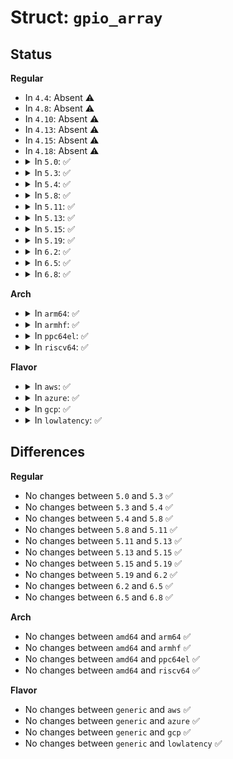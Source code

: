 # Struct: <code>gpio_array</code>

## Status
<b>Regular</b>
<ul>
<li>
In <code>4.4</code>: Absent ⚠️
</li>
<li>
In <code>4.8</code>: Absent ⚠️
</li>
<li>
In <code>4.10</code>: Absent ⚠️
</li>
<li>
In <code>4.13</code>: Absent ⚠️
</li>
<li>
In <code>4.15</code>: Absent ⚠️
</li>
<li>
In <code>4.18</code>: Absent ⚠️
</li>
<li>
<details>
<summary>In <code>5.0</code>: ✅</summary>

```c
struct gpio_array {
    struct gpio_desc **desc;
    unsigned int size;
    struct gpio_chip *chip;
    long unsigned int *get_mask;
    long unsigned int *set_mask;
    long unsigned int invert_mask[0];
};
```
</details>
</li>
<li>
<details>
<summary>In <code>5.3</code>: ✅</summary>

```c
struct gpio_array {
    struct gpio_desc **desc;
    unsigned int size;
    struct gpio_chip *chip;
    long unsigned int *get_mask;
    long unsigned int *set_mask;
    long unsigned int invert_mask[0];
};
```
</details>
</li>
<li>
<details>
<summary>In <code>5.4</code>: ✅</summary>

```c
struct gpio_array {
    struct gpio_desc **desc;
    unsigned int size;
    struct gpio_chip *chip;
    long unsigned int *get_mask;
    long unsigned int *set_mask;
    long unsigned int invert_mask[0];
};
```
</details>
</li>
<li>
<details>
<summary>In <code>5.8</code>: ✅</summary>

```c
struct gpio_array {
    struct gpio_desc **desc;
    unsigned int size;
    struct gpio_chip *chip;
    long unsigned int *get_mask;
    long unsigned int *set_mask;
    long unsigned int invert_mask[0];
};
```
</details>
</li>
<li>
<details>
<summary>In <code>5.11</code>: ✅</summary>

```c
struct gpio_array {
    struct gpio_desc **desc;
    unsigned int size;
    struct gpio_chip *chip;
    long unsigned int *get_mask;
    long unsigned int *set_mask;
    long unsigned int invert_mask[0];
};
```
</details>
</li>
<li>
<details>
<summary>In <code>5.13</code>: ✅</summary>

```c
struct gpio_array {
    struct gpio_desc **desc;
    unsigned int size;
    struct gpio_chip *chip;
    long unsigned int *get_mask;
    long unsigned int *set_mask;
    long unsigned int invert_mask[0];
};
```
</details>
</li>
<li>
<details>
<summary>In <code>5.15</code>: ✅</summary>

```c
struct gpio_array {
    struct gpio_desc **desc;
    unsigned int size;
    struct gpio_chip *chip;
    long unsigned int *get_mask;
    long unsigned int *set_mask;
    long unsigned int invert_mask[0];
};
```
</details>
</li>
<li>
<details>
<summary>In <code>5.19</code>: ✅</summary>

```c
struct gpio_array {
    struct gpio_desc **desc;
    unsigned int size;
    struct gpio_chip *chip;
    long unsigned int *get_mask;
    long unsigned int *set_mask;
    long unsigned int invert_mask[0];
};
```
</details>
</li>
<li>
<details>
<summary>In <code>6.2</code>: ✅</summary>

```c
struct gpio_array {
    struct gpio_desc **desc;
    unsigned int size;
    struct gpio_chip *chip;
    long unsigned int *get_mask;
    long unsigned int *set_mask;
    long unsigned int invert_mask[0];
};
```
</details>
</li>
<li>
<details>
<summary>In <code>6.5</code>: ✅</summary>

```c
struct gpio_array {
    struct gpio_desc **desc;
    unsigned int size;
    struct gpio_chip *chip;
    long unsigned int *get_mask;
    long unsigned int *set_mask;
    long unsigned int invert_mask[0];
};
```
</details>
</li>
<li>
<details>
<summary>In <code>6.8</code>: ✅</summary>

```c
struct gpio_array {
    struct gpio_desc **desc;
    unsigned int size;
    struct gpio_chip *chip;
    long unsigned int *get_mask;
    long unsigned int *set_mask;
    long unsigned int invert_mask[0];
};
```
</details>
</li>
</ul>
<b>Arch</b>
<ul>
<li>
<details>
<summary>In <code>arm64</code>: ✅</summary>

```c
struct gpio_array {
    struct gpio_desc **desc;
    unsigned int size;
    struct gpio_chip *chip;
    long unsigned int *get_mask;
    long unsigned int *set_mask;
    long unsigned int invert_mask[0];
};
```
</details>
</li>
<li>
<details>
<summary>In <code>armhf</code>: ✅</summary>

```c
struct gpio_array {
    struct gpio_desc **desc;
    unsigned int size;
    struct gpio_chip *chip;
    long unsigned int *get_mask;
    long unsigned int *set_mask;
    long unsigned int invert_mask[0];
};
```
</details>
</li>
<li>
<details>
<summary>In <code>ppc64el</code>: ✅</summary>

```c
struct gpio_array {
    struct gpio_desc **desc;
    unsigned int size;
    struct gpio_chip *chip;
    long unsigned int *get_mask;
    long unsigned int *set_mask;
    long unsigned int invert_mask[0];
};
```
</details>
</li>
<li>
<details>
<summary>In <code>riscv64</code>: ✅</summary>

```c
struct gpio_array {
    struct gpio_desc **desc;
    unsigned int size;
    struct gpio_chip *chip;
    long unsigned int *get_mask;
    long unsigned int *set_mask;
    long unsigned int invert_mask[0];
};
```
</details>
</li>
</ul>
<b>Flavor</b>
<ul>
<li>
<details>
<summary>In <code>aws</code>: ✅</summary>

```c
struct gpio_array {
    struct gpio_desc **desc;
    unsigned int size;
    struct gpio_chip *chip;
    long unsigned int *get_mask;
    long unsigned int *set_mask;
    long unsigned int invert_mask[0];
};
```
</details>
</li>
<li>
<details>
<summary>In <code>azure</code>: ✅</summary>

```c
struct gpio_array {
    struct gpio_desc **desc;
    unsigned int size;
    struct gpio_chip *chip;
    long unsigned int *get_mask;
    long unsigned int *set_mask;
    long unsigned int invert_mask[0];
};
```
</details>
</li>
<li>
<details>
<summary>In <code>gcp</code>: ✅</summary>

```c
struct gpio_array {
    struct gpio_desc **desc;
    unsigned int size;
    struct gpio_chip *chip;
    long unsigned int *get_mask;
    long unsigned int *set_mask;
    long unsigned int invert_mask[0];
};
```
</details>
</li>
<li>
<details>
<summary>In <code>lowlatency</code>: ✅</summary>

```c
struct gpio_array {
    struct gpio_desc **desc;
    unsigned int size;
    struct gpio_chip *chip;
    long unsigned int *get_mask;
    long unsigned int *set_mask;
    long unsigned int invert_mask[0];
};
```
</details>
</li>
</ul>

## Differences
<b>Regular</b>
<ul>
<li>
No changes between <code>5.0</code> and <code>5.3</code> ✅
</li>
<li>
No changes between <code>5.3</code> and <code>5.4</code> ✅
</li>
<li>
No changes between <code>5.4</code> and <code>5.8</code> ✅
</li>
<li>
No changes between <code>5.8</code> and <code>5.11</code> ✅
</li>
<li>
No changes between <code>5.11</code> and <code>5.13</code> ✅
</li>
<li>
No changes between <code>5.13</code> and <code>5.15</code> ✅
</li>
<li>
No changes between <code>5.15</code> and <code>5.19</code> ✅
</li>
<li>
No changes between <code>5.19</code> and <code>6.2</code> ✅
</li>
<li>
No changes between <code>6.2</code> and <code>6.5</code> ✅
</li>
<li>
No changes between <code>6.5</code> and <code>6.8</code> ✅
</li>
</ul>
<b>Arch</b>
<ul>
<li>
No changes between <code>amd64</code> and <code>arm64</code> ✅
</li>
<li>
No changes between <code>amd64</code> and <code>armhf</code> ✅
</li>
<li>
No changes between <code>amd64</code> and <code>ppc64el</code> ✅
</li>
<li>
No changes between <code>amd64</code> and <code>riscv64</code> ✅
</li>
</ul>
<b>Flavor</b>
<ul>
<li>
No changes between <code>generic</code> and <code>aws</code> ✅
</li>
<li>
No changes between <code>generic</code> and <code>azure</code> ✅
</li>
<li>
No changes between <code>generic</code> and <code>gcp</code> ✅
</li>
<li>
No changes between <code>generic</code> and <code>lowlatency</code> ✅
</li>
</ul>
